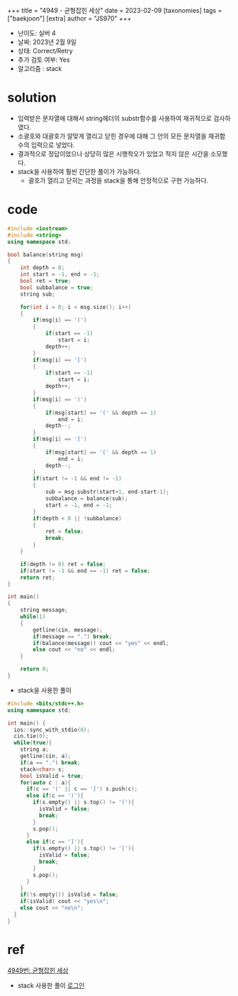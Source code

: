 +++
title = "4949 - 균형잡힌 세상"
date = 2023-02-09
[taxonomies]
tags = ["baekjoon"]
[extra]
author = "JS970"
+++
- 난이도: 실버 4
- 날짜: 2023년 2월 9일
- 상태: Correct/Retry
- 추가 검토 여부: Yes
- 알고리즘 : stack

# solution

- 입력받은 문자열에 대해서 string헤더의 substr함수를 사용하여 재귀적으로 검사하였다.
- 소괄호와 대괄호가 알맞게 열리고 닫힌 경우에 대해 그 안의 모든 문자열을 재귀함수의 입력으로 넣었다.
- 결과적으로 정답이었으나 상당히 많은 시행착오가 있었고 적지 않은 시간을 소모했다.
- stack을 사용하여 훨씬 간단한 풀이가 가능하다.
    - 괄호가 열리고 닫히는 과정을 stack을 통해 안정적으로 구현 가능하다.

# code

```cpp
#include <iostream>
#include <string>
using namespace std;

bool balance(string msg)
{
    int depth = 0;
    int start = -1, end = -1;
    bool ret = true;
    bool subbalance = true;
    string sub;

    for(int i = 0; i < msg.size(); i++)
    {
        if(msg[i] == '(')
        {
            if(start == -1)
                start = i;
            depth++;
        }
        if(msg[i] == '[')
        {
            if(start == -1)
                start = i;
            depth++;
        }
        if(msg[i] == ')')
        {
            if(msg[start] == '(' && depth == 1)
                end = i;
            depth--;
        }
        if(msg[i] == ']')
        {
            if(msg[start] == '[' && depth == 1)
                end = i;
            depth--;
        }
        if(start != -1 && end != -1)
        {
            sub = msg.substr(start+1, end-start-1);
            subbalance = balance(sub);
            start = -1, end = -1;
        }
        if(depth < 0 || !subbalance)
        {
            ret = false;
            break;
        }
    }

    if(depth != 0) ret = false;
    if(start != -1 && end == -1) ret = false;
    return ret;
}

int main()
{
    string message;
    while(1)
    {
        getline(cin, message);
        if(message == ".") break;
        if(balance(message)) cout << "yes" << endl;
        else cout << "no" << endl;
    }

    return 0;
}
```

- stack을 사용한 풀이

```cpp
#include <bits/stdc++.h>
using namespace std;

int main() {
  ios::sync_with_stdio(0);
  cin.tie(0);
  while(true){
    string a;
    getline(cin, a);
    if(a == ".") break;
    stack<char> s;
    bool isValid = true;
    for(auto c : a){
      if(c == '(' || c == '[') s.push(c);
      else if(c == ')'){
        if(s.empty() || s.top() != '('){
          isValid = false;
          break;
        }
        s.pop();
      }
      else if(c == ']'){
        if(s.empty() || s.top() != '['){
          isValid = false;
          break;
        }
        s.pop();
      }
    }
    if(!s.empty()) isValid = false;
    if(isValid) cout << "yes\n";
    else cout << "no\n";
  }
}
```

# ref
[4949번: 균형잡힌 세상](https://www.acmicpc.net/problem/4949)
- stack 사용한 풀이
[로그인](https://www.acmicpc.net/source/55558193)